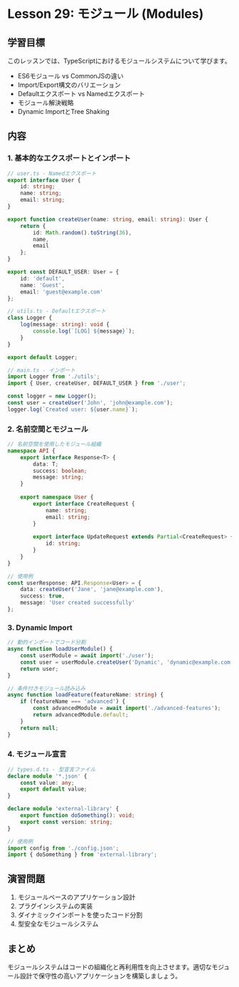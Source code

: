 # Lesson 29: モジュール (Modules)

## 学習目標
このレッスンでは、TypeScriptにおけるモジュールシステムについて学びます。

- ES6モジュール vs CommonJSの違い
- Import/Export構文のバリエーション
- Defaultエクスポート vs Namedエクスポート
- モジュール解決戦略
- Dynamic ImportとTree Shaking

## 内容

### 1. 基本的なエクスポートとインポート

```typescript
// user.ts - Namedエクスポート
export interface User {
    id: string;
    name: string;
    email: string;
}

export function createUser(name: string, email: string): User {
    return {
        id: Math.random().toString(36),
        name,
        email
    };
}

export const DEFAULT_USER: User = {
    id: 'default',
    name: 'Guest',
    email: 'guest@example.com'
};

// utils.ts - Defaultエクスポート
class Logger {
    log(message: string): void {
        console.log(`[LOG] ${message}`);
    }
}

export default Logger;

// main.ts - インポート
import Logger from './utils';
import { User, createUser, DEFAULT_USER } from './user';

const logger = new Logger();
const user = createUser('John', 'john@example.com');
logger.log(`Created user: ${user.name}`);
```

### 2. 名前空間とモジュール

```typescript
// 名前空間を使用したモジュール組織
namespace API {
    export interface Response<T> {
        data: T;
        success: boolean;
        message: string;
    }
    
    export namespace User {
        export interface CreateRequest {
            name: string;
            email: string;
        }
        
        export interface UpdateRequest extends Partial<CreateRequest> {
            id: string;
        }
    }
}

// 使用例
const userResponse: API.Response<User> = {
    data: createUser('Jane', 'jane@example.com'),
    success: true,
    message: 'User created successfully'
};
```

### 3. Dynamic Import

```typescript
// 動的インポートでコード分割
async function loadUserModule() {
    const userModule = await import('./user');
    const user = userModule.createUser('Dynamic', 'dynamic@example.com');
    return user;
}

// 条件付きモジュール読み込み
async function loadFeature(featureName: string) {
    if (featureName === 'advanced') {
        const advancedModule = await import('./advanced-features');
        return advancedModule.default;
    }
    return null;
}
```

### 4. モジュール宣言

```typescript
// types.d.ts - 型宣言ファイル
declare module '*.json' {
    const value: any;
    export default value;
}

declare module 'external-library' {
    export function doSomething(): void;
    export const version: string;
}

// 使用例
import config from './config.json';
import { doSomething } from 'external-library';
```

## 演習問題

1. モジュールベースのアプリケーション設計
2. プラグインシステムの実装
3. ダイナミックインポートを使ったコード分割
4. 型安全なモジュールシステム

## まとめ

モジュールシステムはコードの組織化と再利用性を向上させます。適切なモジュール設計で保守性の高いアプリケーションを構築しましょう。